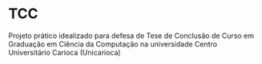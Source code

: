 # TCC
Projeto prático idealizado para defesa de Tese de Conclusão de Curso em Graduação em Ciência da Computação na universidade Centro Universitário Carioca (Unicarioca)
